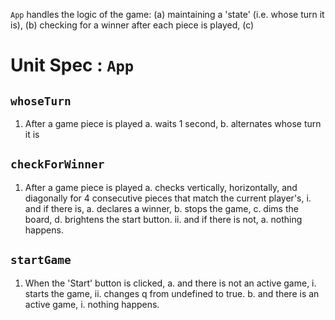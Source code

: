 `App` handles the logic of the game:
(a) maintaining a 'state' (i.e. whose turn it is),
(b) checking for a winner after each piece is played,
(c)

# Unit Spec : `App`

## `whoseTurn`

1.  After a game piece is played
      a.  waits 1 second,
      b.  alternates whose turn it is

## `checkForWinner`

1.  After a game piece is played
      a.  checks vertically, horizontally, and diagonally for 4 consecutive
          pieces that match the current player's,
        i.    and if there is,
          a.    declares a winner,
          b.    stops the game,
          c.    dims the board,
          d.    brightens the start button.
        ii.   and if there is not,
          a.    nothing happens.

## `startGame`

1.  When the 'Start' button is clicked,
      a.  and there is not an active game,
        i.    starts the game,
        ii.   changes q from undefined to true.
      b.  and there is an active game,
        i.    nothing happens.
